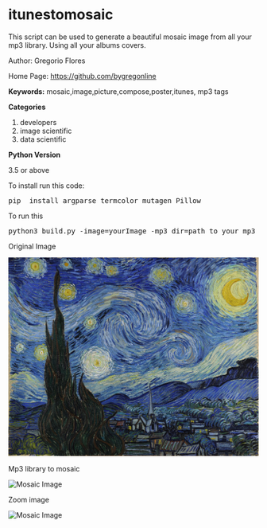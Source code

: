 # itunestomosaic


This script can be used to generate a beautiful mosaic image from all your mp3 library. Using all your albums covers.

Author: Gregorio Flores

Home Page: https://github.com/bygregonline

**Keywords:** mosaic,image,picture,compose,poster,itunes, mp3 tags

**Categories**

1. developers
2. image scientific
3. data scientific


**Python Version**

3.5 or above





To install run this code:

<pre>pip  install argparse termcolor mutagen Pillow
</pre>

To run this

<pre>python3 build.py -image=yourImage -mp3_dir=path_to_your_mp3_library
</pre>




Original Image

![Mosaic Image](https://raw.githubusercontent.com/bygregonline/itunestomosaic/master/orginal.jpg)  


Mp3 library to mosaic

![Mosaic Image](https://raw.githubusercontent.com/bygregonline/itunestomosaic/master/mosaic.jpeg)  




Zoom image

![Mosaic Image](https://raw.githubusercontent.com/bygregonline/itunestomosaic/master/zoom.png)  
